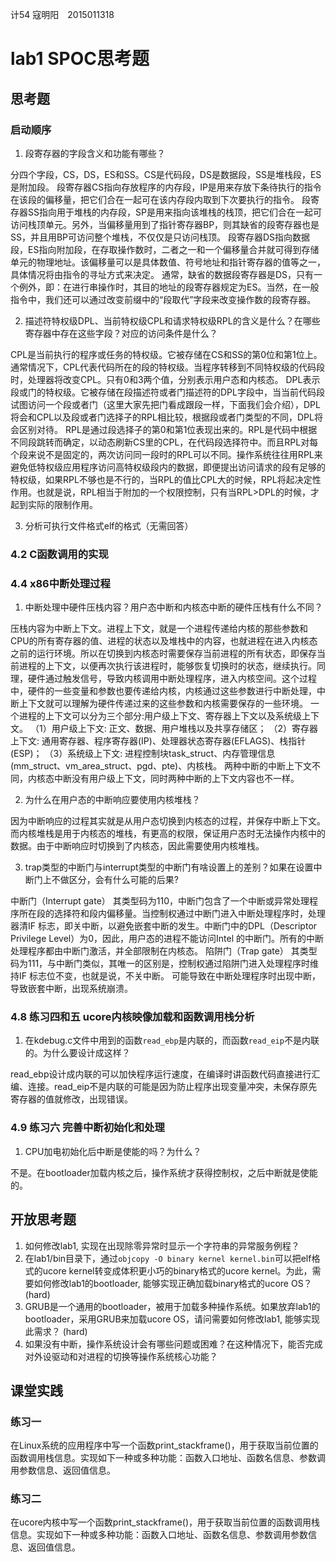 计54 寇明阳　2015011318

# lab1 SPOC思考题

## 思考题

### 启动顺序

1. 段寄存器的字段含义和功能有哪些？

分四个字段，CS，DS，ES和SS。CS是代码段，DS是数据段，SS是堆栈段，ES是附加段。
段寄存器CS指向存放程序的内存段，IP是用来存放下条待执行的指令在该段的偏移量，把它们合在一起可在该内存段内取到下次要执行的指令。
段寄存器SS指向用于堆栈的内存段，SP是用来指向该堆栈的栈顶，把它们合在一起可访问栈顶单元。另外，当偏移量用到了指针寄存器BP，则其缺省的段寄存器也是SS，并且用BP可访问整个堆栈，不仅仅是只访问栈顶。
段寄存器DS指向数据段，ES指向附加段，在存取操作数时，二者之一和一个偏移量合并就可得到存储单元的物理地址。该偏移量可以是具体数值、符号地址和指针寄存器的值等之一，具体情况将由指令的寻址方式来决定。
通常，缺省的数据段寄存器是DS，只有一个例外，即：在进行串操作时，其目的地址的段寄存器规定为ES。当然，在一般指令中，我们还可以通过改变前缀中的“段取代”字段来改变操作数的段寄存器。

2. 描述符特权级DPL、当前特权级CPL和请求特权级RPL的含义是什么？在哪些寄存器中存在这些字段？对应的访问条件是什么？

CPL是当前执行的程序或任务的特权级。它被存储在CS和SS的第0位和第1位上。通常情况下，CPL代表代码所在的段的特权级。当程序转移到不同特权级的代码段时，处理器将改变CPL。只有0和3两个值，分别表示用户态和内核态。
DPL表示段或门的特权级。它被存储在段描述符或者门描述符的DPL字段中，当当前代码段试图访问一个段或者门（这里大家先把门看成跟段一样，下面我们会介绍），DPL将会和CPL以及段或者门选择子的RPL相比较，根据段或者门类型的不同，DPL将会区别对待。
RPL是通过段选择子的第0和第1位表现出来的。RPL是代码中根据不同段跳转而确定，以动态刷新CS里的CPL，在代码段选择符中。而且RPL对每个段来说不是固定的，两次访问同一段时的RPL可以不同。操作系统往往用RPL来避免低特权级应用程序访问高特权级段内的数据，即便提出访问请求的段有足够的特权级，如果RPL不够也是不行的，当RPL的值比CPL大的时候，RPL将起决定性作用。也就是说，RPL相当于附加的一个权限控制，只有当RPL>DPL的时候，才起到实际的限制作用。

3. 分析可执行文件格式elf的格式（无需回答）

### 4.2 C函数调用的实现

### 4.4 x86中断处理过程

1. 中断处理中硬件压栈内容？用户态中断和内核态中断的硬件压栈有什么不同？

压栈内容为中断上下文。进程上下文，就是一个进程传递给内核的那些参数和CPU的所有寄存器的值、进程的状态以及堆栈中的内容，也就进程在进入内核态之前的运行环境。所以在切换到内核态时需要保存当前进程的所有状态，即保存当前进程的上下文，以便再次执行该进程时，能够恢复切换时的状态，继续执行。同理，硬件通过触发信号，导致内核调用中断处理程序，进入内核空间。这个过程中，硬件的一些变量和参数也要传递给内核，内核通过这些参数进行中断处理，中断上下文就可以理解为硬件传递过来的这些参数和内核需要保存的一些环境。
一个进程的上下文可以分为三个部分:用户级上下文、寄存器上下文以及系统级上下文。
（1）用户级上下文: 正文、数据、用户堆栈以及共享存储区；
（2）寄存器上下文: 通用寄存器、程序寄存器(IP)、处理器状态寄存器(EFLAGS)、栈指针(ESP)；
（3）系统级上下文: 进程控制块task_struct、内存管理信息(mm_struct、vm_area_struct、pgd、pte)、内核栈。
两种中断的中断上下文不同，内核态中断没有用户级上下文，同时两种中断的上下文内容也不一样。

2. 为什么在用户态的中断响应要使用内核堆栈？

因为中断响应的过程其实就是从用户态切换到内核态的过程，并保存中断上下文。而内核堆栈是用于内核态的堆栈，有更高的权限，保证用户态时无法操作内核中的数据。由于中断响应时切换到了内核态，因此需要使用内核堆栈。

3. trap类型的中断门与interrupt类型的中断门有啥设置上的差别？如果在设置中断门上不做区分，会有什么可能的后果?

中断门（Interrupt gate）
其类型码为110，中断门包含了一个中断或异常处理程序所在段的选择符和段内偏移量。当控制权通过中断门进入中断处理程序时，处理器清IF 标志，即关中断，以避免嵌套中断的发生。中断门中的DPL（Descriptor Privilege Level）为0，因此，用户态的进程不能访问Intel 的中断门。所有的中断处理程序都由中断门激活，并全部限制在内核态。
陷阱门（Trap gate）
其类型码为111，与中断门类似，其唯一的区别是，控制权通过陷阱门进入处理程序时维持IF 标志位不变，也就是说，不关中断。
可能导致在中断处理程序时出现中断，导致嵌套中断，出现系统崩溃。

### 4.8 练习四和五 ucore内核映像加载和函数调用栈分析

1. 在kdebug.c文件中用到的函数`read_ebp`是内联的，而函数`read_eip`不是内联的。为什么要设计成这样？

read_ebp设计成内联的可以加快程序运行速度，在编译时讲函数代码直接进行汇编、连接。read_eip不是内联的可能是因为防止程序出现变量冲突，未保存原先寄存器的值就修改，出现错误。

### 4.9 练习六 完善中断初始化和处理

1. CPU加电初始化后中断是使能的吗？为什么？

不是。在bootloader加载内核之后，操作系统才获得控制权，之后中断就是使能的。

## 开放思考题

1. 如何修改lab1, 实现在出现除零异常时显示一个字符串的异常服务例程？
2. 在lab1/bin目录下，通过`objcopy -O binary kernel kernel.bin`可以把elf格式的ucore kernel转变成体积更小巧的binary格式的ucore kernel。为此，需要如何修改lab1的bootloader, 能够实现正确加载binary格式的ucore OS？ (hard)
3. GRUB是一个通用的bootloader，被用于加载多种操作系统。如果放弃lab1的bootloader，采用GRUB来加载ucore OS，请问需要如何修改lab1, 能够实现此需求？ (hard)
4. 如果没有中断，操作系统设计会有哪些问题或困难？在这种情况下，能否完成对外设驱动和对进程的切换等操作系统核心功能？

## 课堂实践
### 练习一
在Linux系统的应用程序中写一个函数print_stackframe()，用于获取当前位置的函数调用栈信息。实现如下一种或多种功能：函数入口地址、函数名信息、参数调用参数信息、返回值信息。

### 练习二
在ucore内核中写一个函数print_stackframe()，用于获取当前位置的函数调用栈信息。实现如下一种或多种功能：函数入口地址、函数名信息、参数调用参数信息、返回值信息。
